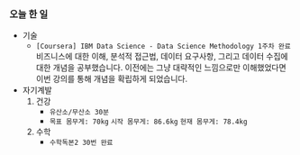 ### 오늘 한 일

- 기술
  - `[Coursera] IBM Data Science - Data Science Methodology 1주차 완료`
    비즈니스에 대한 이해, 분석적 접근법, 데이터 요구사항, 그리고 데이터 수집에 대한 개념을 공부했습니다.
    이전에는 그냥 대략적인 느낌으로만 이해했었다면 이번 강의를 통해 개념을 확립하게 되었습니다. 
- 자기계발
  1. 건강
     - `유산소/무산소 30분`
     - `목표 몸무게: 70kg`
       `시작 몸무게: 86.6kg`
       `현재 몸무게: 78.4kg`
  2. 수학
     - `수학독본2 30번 완료`

